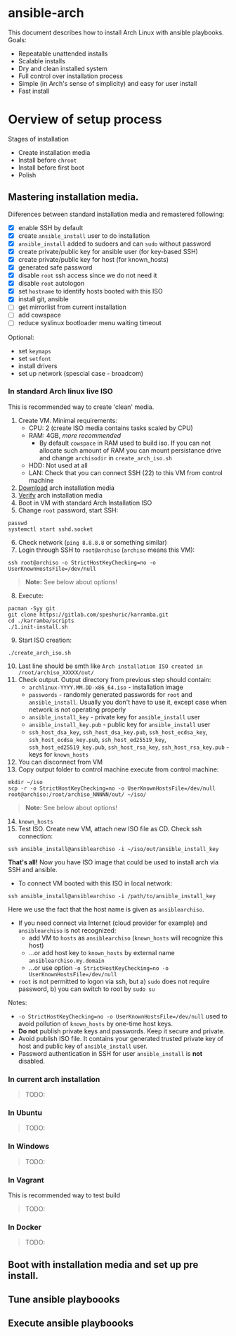 # ansible-arch

This document describes how to install Arch Linux with ansible playbooks. 
Goals:
- Repeatable unattended installs
- Scalable installs
- Dry and clean installed system
- Full control over installation process
- Simple (in Arch's sense of simplicity) and easy for user install
- Fast install

# Oerview of setup process

Stages of installation
- Create installation media
- Install before `chroot`
- Install before first boot
- Polish

## Mastering installation media.

Diiferences between standard installation media and remastered following:
- [x] enable SSH by default
- [x] create `ansible_install` user to do installation
- [x] `ansible_install` added to sudoers and can `sudo` without password
- [x] create private/public key for ansible user (for key-based SSH)
- [x] create private/public key for host (for known_hosts)
- [x] generated safe password
- [x] disable `root` ssh access since we do not need it
- [x] disable `root` autologon
- [x] set `hostname` to identify hosts booted with this ISO
- [x] install git, ansible 
- [ ] get mirrorlist from current installation
- [ ] add cowspace
- [ ] reduce syslinux bootloader menu waiting timeout

Optional:
- set `keymaps`
- set `setfont`
- install drivers
- set up network (spescial case - broadcom)


### In standard Arch linux live ISO

This is recommended way to create 'clean' media. 

1. Create VM. Minimal requirements: 
    - CPU: 2 (create ISO media contains tasks scaled by CPU)
    - RAM: 4GB, *more recommended*
        - By default `cowspace` in RAM used to build iso. If you can not allocate such amount of RAM you can mount persistance drive and change `archisodir` in `create_arch_iso.sh`
    - HDD: Not used at all
    - LAN: Check that you can connect SSH (22) to this VM from control machine
2. [Download](https://www.archlinux.org/download/) arch installation media
3. [Verify](https://wiki.archlinux.org/index.php/Installation_guide#Verify_signature) arch installation media
4. Boot in VM with standard Arch Installation ISO
5. Change `root` password, start SSH:
```shell
passwd
systemctl start sshd.socket
```
6. Check network (`ping 8.8.8.8` or something similar)
7. Login through SSH to `root@archiso` (`archiso` means this VM): 
```shell
ssh root@archiso -o StrictHostKeyChecking=no -o UserKnownHostsFile=/dev/null
```
> **Note:** See below about options!
8. Execute:
```shell
pacman -Syy git
git clone https://gitlab.com/speshuric/karramba.git
cd ./karramba/scripts
./1.init-install.sh
```
9. Start ISO creation:
```shell
./create_arch_iso.sh
``` 
10. Last line should be smth like  `Arch installation ISO created in /root/archiso_XXXXX/out/`
11. Check output. Output directory from previous step should contain:
    - `archlinux-YYYY.MM.DD-x86_64.iso` - installation image
    - `passwords` - randomly generated passwords for `root` and `ansible_install`. Usually you don't have to use it, except case when network is not operating properly
    - `ansible_install_key` - private key for `ansible_install` user
    - `ansible_install_key.pub` - public key for `ansible_install` user
    - `ssh_host_dsa_key`, `ssh_host_dsa_key.pub`, `ssh_host_ecdsa_key`, `ssh_host_ecdsa_key.pub`, `ssh_host_ed25519_key`, `ssh_host_ed25519_key.pub`, `ssh_host_rsa_key`, `ssh_host_rsa_key.pub` - keys for `known_hosts`
12. You can disconnect from VM
13. Copy output folder to control machine execute from control machine:
```shell
mkdir ~/iso
scp -r -o StrictHostKeyChecking=no -o UserKnownHostsFile=/dev/null root@archiso:/root/archiso_NNNNN/out/ ~/iso/
```
> **Note:** See below about options!
14. `known_hosts`
15. Test ISO. Create new VM, attach new ISO file as CD. Check ssh connection:
```shell
ssh ansible_install@ansiblearchiso -i ~/iso/out/ansible_install_key
```

**That's all!** Now you have ISO image that could be used to install arch via SSH and ansible. 

- To connect VM booted with this ISO in local network:
```shell
ssh ansible_install@ansiblearchiso -i /path/to/ansible_install_key
```
Here we use the fact that the host name is given as `ansiblearchiso`. 
- If you need connect via Internet (cloud provider for example) and `ansiblearchiso` is not recognized:
    - add VM to `hosts` as `ansiblearchiso` (`known_hosts` will recognize this host)
    - ...or add host key to `known_hosts` by external name `ansiblearchiso.my.domain`
    - ...or use option `-o StrictHostKeyChecking=no -o UserKnownHostsFile=/dev/null`
- `root` is not permitted to logon via ssh, but a) `sudo` does not require password, b) you can switch to root by `sudo su`


Notes:
- `-o StrictHostKeyChecking=no -o UserKnownHostsFile=/dev/null` used to avoid pollution of `known_hosts` by one-time host keys.
- **Do not** publish private keys and passwords. Keep it secure and private.
- Avoid publish ISO file. It contains your generated trusted private key of host and public key of `ansible_install` user.
- Password authentication in SSH for user `ansible_install` is **not** disabled.  

### In current arch installation
> TODO:

### In Ubuntu
> TODO:

### In Windows
> TODO:
### In Vagrant
This is recommended way to test build
> TODO:

### In Docker 
> TODO:

## Boot with installation media and set up pre install.

## Tune ansible playboooks

## Execute ansible playboooks
